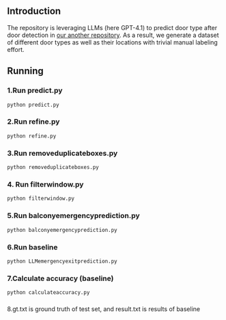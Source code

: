 ## Introduction
The repository is leveraging LLMs (here GPT-4.1) to predict door type after door detection in [our another repository](https://github.com/lichengzhanguom/Co-DETR/tree/own).
As a result, we generate a dataset of different door types as well as their locations with trivial manual labeling effort.

## Running
### 1.Run predict.py
```shell
python predict.py
```
### 2.Run refine.py
```shell
python refine.py
```
### 3.Run removeduplicateboxes.py
```shell
python removeduplicateboxes.py
```
### 4. Run filterwindow.py
```shell
python filterwindow.py
```
### 5.Run balconyemergencyprediction.py
```shell
python balconyemergencyprediction.py
```
### 6.Run baseline
```shell
python LLMemergencyexitprediction.py
```
### 7.Calculate accuracy (baseline)
```shell
python calculateaccuracy.py
```
### 
8.gt.txt is ground truth of test set, and result.txt is results of baseline
